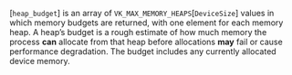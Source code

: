 [`heap_budget`] is an array of `VK_MAX_MEMORY_HEAPS`[`DeviceSize`] values in which memory budgets are returned, with
one element for each memory heap.
A heap’s budget is a rough estimate of how much memory the process  **can** 
allocate from that heap before allocations  **may**  fail or cause
performance degradation.
The budget includes any currently allocated device memory.